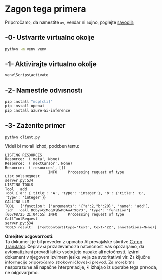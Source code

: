 <!--
CO_OP_TRANSLATOR_METADATA:
{
  "original_hash": "24531f2b6b0f7fa3839accf4dc10088a",
  "translation_date": "2025-07-13T19:17:50+00:00",
  "source_file": "03-GettingStarted/03-llm-client/solution/python/README.md",
  "language_code": "sl"
}
-->
# Zagon tega primera

Priporočamo, da namestite `uv`, vendar ni nujno, poglejte [navodila](https://docs.astral.sh/uv/#highlights)

## -0- Ustvarite virtualno okolje

```bash
python -m venv venv
```

## -1- Aktivirajte virtualno okolje

```bash
venv\Scrips\activate
```

## -2- Namestite odvisnosti

```bash
pip install "mcp[cli]"
pip install openai
pip install azure-ai-inference
```

## -3- Zaženite primer


```bash
python client.py
```

Videli bi morali izhod, podoben temu:

```text
LISTING RESOURCES
Resource:  ('meta', None)
Resource:  ('nextCursor', None)
Resource:  ('resources', [])
                    INFO     Processing request of type ListToolsRequest                                                                               server.py:534
LISTING TOOLS
Tool:  add
Tool {'a': {'title': 'A', 'type': 'integer'}, 'b': {'title': 'B', 'type': 'integer'}}
CALLING LLM
TOOL:  {'function': {'arguments': '{"a":2,"b":20}', 'name': 'add'}, 'id': 'call_BCbyoCcMgq0jDwR8AuAF9QY3', 'type': 'function'}
[05/08/25 21:04:55] INFO     Processing request of type CallToolRequest                                                                                server.py:534
TOOLS result:  [TextContent(type='text', text='22', annotations=None)]
```

**Omejitev odgovornosti**:  
Ta dokument je bil preveden z uporabo AI prevajalske storitve [Co-op Translator](https://github.com/Azure/co-op-translator). Čeprav si prizadevamo za natančnost, vas opozarjamo, da avtomatizirani prevodi lahko vsebujejo napake ali netočnosti. Izvirni dokument v njegovem izvirnem jeziku velja za avtoritativni vir. Za ključne informacije priporočamo strokovni človeški prevod. Za morebitna nesporazume ali napačne interpretacije, ki izhajajo iz uporabe tega prevoda, ne odgovarjamo.